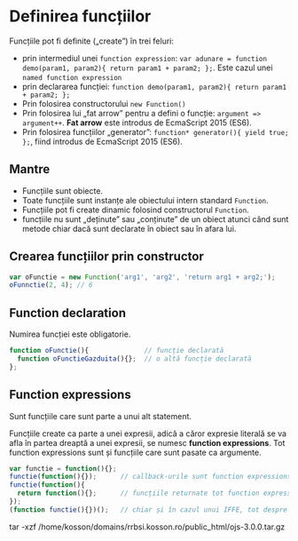 # Definirea funcțiilor

Funcțiile pot fi definite („create”) în trei feluri:

- prin intermediul unei `function expression`: `var adunare = function demo(param1, param2){ return param1 + param2; };`. Este cazul unei `named function expression`
- prin declararea funcției: `function demo(param1, param2){ return param1 + param2; };`
- Prin folosirea constructorului `new Function()`
- Prin folosirea lui „fat arrow” pentru a defini o funcție: `argument => argument++`. **Fat arrow** este introdus de EcmaScript 2015 (ES6).
- Prin folosirea funcțiilor „generator”: `function* generator(){ yield true; };`, fiind introdus de EcmaScript 2015 (ES6).

## Mantre
- Funcțiile sunt obiecte.
- Toate funcțiile sunt instanțe ale obiectului intern standard `Function`.
- Funcțiile pot fi create dinamic folosind constructorul `Function`.
- funcțiile nu sunt „deținute” sau „conținute” de un obiect atunci când sunt metode chiar dacă sunt declarate în obiect sau în afara lui.

## Crearea funcțiilor prin constructor

```js
var oFunctie = new Function('arg1', 'arg2', 'return arg1 + arg2;');
oFunnctie(2, 4); // 6
```

## Function declaration

Numirea funcției este obligatorie.

```js
function oFunctie(){              // funcție declarată
  function oFunctieGazduita(){};  // o altă funcție declarată
};
```

## Function expressions

Sunt funcțiile care sunt parte a unui alt statement.

Funcțiile create ca parte a unei expresii, adică a căror expresie literală se va afla în partea dreaptă a unei expresii, se numesc **function expressions**. Tot function expressions sunt și funcțiile care sunt pasate ca argumente.

```js
var functie = function(){};
functie(function(){});      // callback-urile sunt function expressions.
functie(function(){
  return function(){};      // funcțiile returnate tot function expressions sunt.
});
(function functie(){})();   // chiar și în cazul unui IFFE, tot despre un function expression vorbim.
```
tar -xzf /home/kosson/domains/rrbsi.kosson.ro/public_html/ojs-3.0.0.tar.gz
